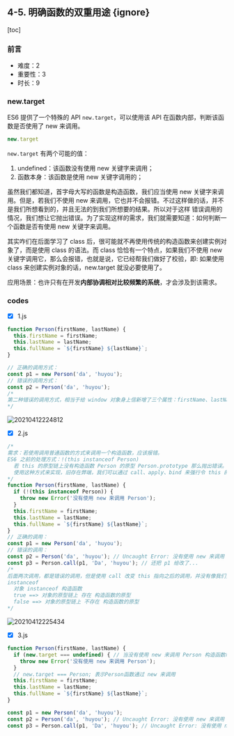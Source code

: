## 4-5. 明确函数的双重用途 {ignore}

[toc]

### 前言

- 难度：2
- 重要性：3
- 时长：9

### new.target

ES6 提供了一个特殊的 API `new.target`，可以使用该 API 在函数内部，判断该函数是否使用了 new 来调用。

```js
new.target
```

`new.target` 有两个可能的值：
1. undefined：该函数没有使用 new 关键字来调用；
2. 函数本身：该函数是使用 new 关键字调用的；

虽然我们都知道，首字母大写的函数是构造函数，我们应当使用 new 关键字来调用。但是，若我们不使用 new 来调用，它也并不会报错。不过这样做的话，并不是我们所想看到的，并且无法的到我们所想要的结果。所以对于这样 错误调用的情况，我们想让它抛出错误。为了实现这样的需求，我们就需要知道：如何判断一个函数是否有使用 new 关键字来调用。

其实咋们在后面学习了 class 后，很可能就不再使用传统的构造函数来创建实例对象了，而是使用 class 的语法。而 class 恰恰有一个特点，如果我们不使用 new 关键字调用它，那么会报错，也就是说，它已经帮我们做好了校验，即: 如果使用 class 来创建实例对象的话，new.target 就没必要使用了。

应用场景：也许只有在开发**内部协调相对比较频繁的系统**，才会涉及到该需求。

### codes

- [x] 1.js

```js
function Person(firstName, lastName) {
  this.firstName = firstName;
  this.lastName = lastName;
  this.fullName = `${firstName} ${lastName}`;
}

// 正确的调用方式：
const p1 = new Person('da', 'huyou');
// 错误的调用方式：
const p2 = Person('da', 'huyou');
/*
第二种错误的调用方式，相当于给 window 对象身上信新增了三个属性：firstName、lastName、fullName
*/
```

![20210412224812](https://cdn.jsdelivr.net/gh/123taojiale/dahuyou_picture@main/blogs/20210412224812.png)

- [x] 2.js

```js
/*
需求：若使用调用普通函数的方式来调用一个构造函数，应该报错。
ES6 之前的处理方式：!(this instanceof Person)
  若 this 的原型链上没有构造函数 Person 的原型 Person.prototype 那么抛出错误。
  使用这种方式来实现，旧存在弊端，我们可以通过 call、apply、bind 来强行令 this 的原型链上有构造函数 Person 的原型 Person.prototype。但是我们依旧没有使用 new 关键字来调用。
*/
function Person(firstName, lastName) {
  if (!(this instanceof Person)) {
    throw new Error('没有使用 new 来调用 Person');
  }
  this.firstName = firstName;
  this.lastName = lastName;
  this.fullName = `${firstName} ${lastName}`;
}
// 正确的调用：
const p1 = new Person('da', 'huyou');
// 错误的调用：
const p2 = Person('da', 'huyou'); // Uncaught Error: 没有使用 new 来调用 Person
const p3 = Person.call(p1, 'Da', 'huyou'); // 还把 p1 给改了...
/*
后面两次调用，都是错误的调用，但是使用 call 改变 this 指向之后的调用，并没有像我们预期的那样抛出错误。
instanceof
  对象 instanceof 构造函数
  true ==> 对象的原型链上 存在 构造函数的原型
  false ==> 对象的原型链上 不存在 构造函数的原型
*/
```

![20210412225434](https://cdn.jsdelivr.net/gh/123taojiale/dahuyou_picture@main/blogs/20210412225434.png)

- [x] 3.js

```js
function Person(firstName, lastName) {
  if (new.target === undefined) { // 当没有使用 new 来调用 Person 构造函数时 那么 new.target 的值为 undefined
    throw new Error('没有使用 new 来调用 Person');
  }
  // new.target === Person; 表示Person函数通过 new 来调用
  this.firstName = firstName;
  this.lastName = lastName;
  this.fullName = `${firstName} ${lastName}`;
}

const p1 = new Person('da', 'huyou');
const p2 = Person('da', 'huyou'); // Uncaught Error: 没有使用 new 来调用 Person
const p3 = Person.call(p1, 'Da', 'huyou'); // Uncaught Error: 没有使用 new 来调用 Person
```
